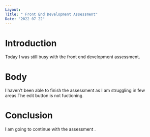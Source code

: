 ```yaml
---
Layout:
Title: " Front End Development Assessment"
Date: "2022 07 22"
---
```


# Introduction
Today I was still busy with the front end development assessment.

# Body
I haven't been able to finish the assessment as I am struggling in few areas.The edit button is not fuctioning.

# Conclusion
I am going to continue with the assessment .